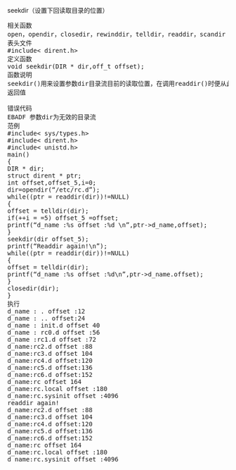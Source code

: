 seekdir（设置下回读取目录的位置）
<pre>相关函数
open，opendir，closedir，rewinddir，telldir，readdir，scandir
表头文件
#include< dirent.h>
定义函数
void seekdir(DIR * dir,off_t offset);
函数说明
seekdir()用来设置参数dir目录流目前的读取位置，在调用readdir()时便从此新位置开始读取。参数offset 代表距离目录文件开头的偏移量。
返回值

错误代码
EBADF 参数dir为无效的目录流
范例
#include< sys/types.h>
#include< dirent.h>
#include< unistd.h>
main()
{
DIR * dir;
struct dirent * ptr;
int offset,offset_5,i=0;
dir=opendir(“/etc/rc.d”);
while((ptr = readdir(dir))!=NULL)
{
offset = telldir(dir);
if(++i = =5) offset_5 =offset;
printf(“d_name :%s offset :%d \n”,ptr->d_name,offset);
}
seekdir(dir offset_5);
printf(“Readdir again!\n”);
while((ptr = readdir(dir))!=NULL)
{
offset = telldir(dir);
printf(“d_name :%s offset :%d\n”,ptr->d_name.offset);
}
closedir(dir);
}
执行
d_name : . offset :12
d_name : .. offset:24
d_name : init.d offset 40
d_name : rc0.d offset :56
d_name :rc1.d offset :72
d_name:rc2.d offset :88
d_name:rc3.d offset 104
d_name:rc4.d offset:120
d_name:rc5.d offset:136
d_name:rc6.d offset:152
d_name:rc offset 164
d_name:rc.local offset :180
d_name:rc.sysinit offset :4096
readdir again!
d_name:rc2.d offset :88
d_name:rc3.d offset 104
d_name:rc4.d offset:120
d_name:rc5.d offset:136
d_name:rc6.d offset:152
d_name:rc offset 164
d_name:rc.local offset :180
d_name:rc.sysinit offset :4096</pre>